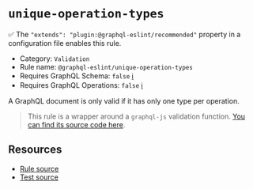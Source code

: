 # `unique-operation-types`

✅ The `"extends": "plugin:@graphql-eslint/recommended"` property in a configuration file enables this rule.

- Category: `Validation`
- Rule name: `@graphql-eslint/unique-operation-types`
- Requires GraphQL Schema: `false` [ℹ️](../../README.md#extended-linting-rules-with-graphql-schema)
- Requires GraphQL Operations: `false` [ℹ️](../../README.md#extended-linting-rules-with-siblings-operations)

A GraphQL document is only valid if it has only one type per operation.

> This rule is a wrapper around a `graphql-js` validation function. [You can find its source code here](https://github.com/graphql/graphql-js/blob/main/src/validation/rules/UniqueOperationTypesRule.ts).

## Resources

- [Rule source](https://github.com/graphql/graphql-js/blob/main/src/validation/rules/UniqueOperationTypesRule.ts)
- [Test source](https://github.com/graphql/graphql-js/tree/main/src/validation/__tests__/UniqueOperationTypesRule-test.ts)
